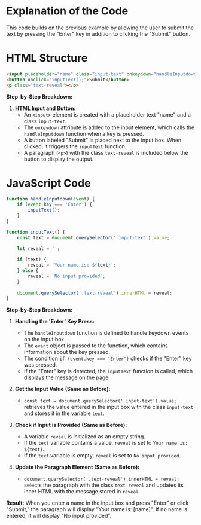 
# Explanation of the Code

This code builds on the previous example by allowing the user to submit the text by pressing the "Enter" key in addition to clicking the "Submit" button.

# HTML Structure

```html
<input placeholder="name" class="input-text" onkeydown="handleInputdown(event)">
<button onclick="inputText();">Submit</button>
<p class="text-reveal"></p>
```

**Step-by-Step Breakdown:**

1. **HTML Input and Button:**
   - An `<input>` element is created with a placeholder text "name" and a class `input-text`. 
   - The `onkeydown` attribute is added to the input element, which calls the `handleInputdown` function when a key is pressed.
   - A button labeled "Submit" is placed next to the input box. When clicked, it triggers the `inputText` function.
   - A paragraph (`<p>`) with the class `text-reveal` is included below the button to display the output.

# JavaScript Code

```javascript
function handleInputdown(event) {
    if (event.key === 'Enter') {
        inputText();
    }
}

function inputText() {
    const text = document.querySelector('.input-text').value;
    
    let reveal = '';

    if (text) {
        reveal = `Your name is: ${text}`;
    } else {
        reveal = `No input provided`;
    }
   
    document.querySelector('.text-reveal').innerHTML = reveal;
}
```

**Step-by-Step Breakdown:**

1. **Handling the 'Enter' Key Press:**
   - The `handleInputdown` function is defined to handle keydown events on the input box.
   - The `event` object is passed to the function, which contains information about the key pressed.
   - The condition `if (event.key === 'Enter')` checks if the "Enter" key was pressed.
   - If the "Enter" key is detected, the `inputText` function is called, which displays the message on the page.

2. **Get the Input Value (Same as Before):**
   - `const text = document.querySelector('.input-text').value;` retrieves the value entered in the input box with the class `input-text` and stores it in the variable `text`.

3. **Check if Input is Provided (Same as Before):**
   - A variable `reveal` is initialized as an empty string.
   - If the `text` variable contains a value, `reveal` is set to `Your name is: ${text}`.
   - If the `text` variable is empty, `reveal` is set to `No input provided`.

4. **Update the Paragraph Element (Same as Before):**
   - `document.querySelector('.text-reveal').innerHTML = reveal;` selects the paragraph with the class `text-reveal` and updates its inner HTML with the message stored in `reveal`.

**Result:**
When you enter a name in the input box and press "Enter" or click "Submit," the paragraph will display "Your name is: [name]". If no name is entered, it will display "No input provided".

